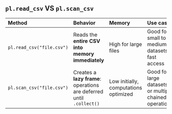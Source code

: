 ## `pl.read_csv` VS `pl.scan_csv`

|**Method**|**Behavior**|**Memory**|**Use case**|
|:--|:--|:--|:--|
|`pl.read_csv("file.csv")`|Reads the **entire CSV into memory immediately**|High for large files|Good for small to medium datasets, fast access|
|`pl.scan_csv("file.csv")`|Creates a **lazy frame**: operations are deferred until `.collect()`|Low initially, computations optimized|Good for large datasets or multiple chained operations|

